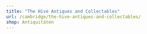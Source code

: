```yaml
---
title: "The Hive Antiques and Collectables"
url: /cambridge/the-hive-antiques-and-collectables/
shop: Antiquitäten
---
```

